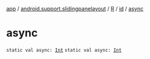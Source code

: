 [app](../../../index.md) / [android.support.slidingpanelayout](../../index.md) / [R](../index.md) / [id](index.md) / [async](./async.md)

# async

`static val async: `[`Int`](https://kotlinlang.org/api/latest/jvm/stdlib/kotlin/-int/index.html)
`static val async: `[`Int`](https://kotlinlang.org/api/latest/jvm/stdlib/kotlin/-int/index.html)